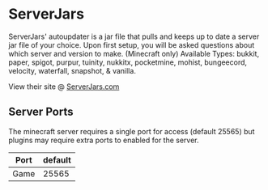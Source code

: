 # ServerJars

ServerJars' autoupdater is a jar file that pulls and keeps up to date a server jar file of your choice. Upon first setup, you will be asked
questions about which server and version to make. (Minecraft only) Available Types: 
bukkit, paper, spigot, purpur, tuinity, nukkitx, pocketmine, mohist, bungeecord, velocity, waterfall, snapshot, & vanilla.

View their site @ [ServerJars.com](https://serverjars.com)

## Server Ports
The minecraft server requires a single port for access (default 25565) but plugins may require extra ports to enabled for the server.


| Port  | default |
|-------|---------|
| Game  | 25565   |
